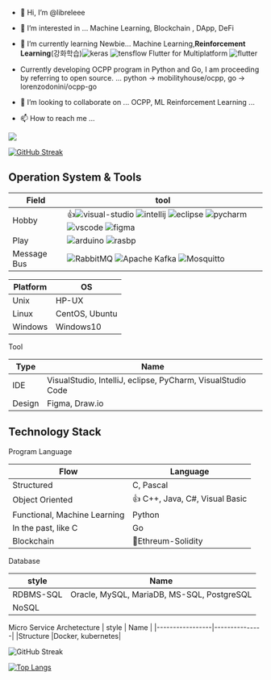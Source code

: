 - 👋 Hi, I’m @libreleee
- 👀 I’m interested in ... Machine Learning, Blockchain , DApp, DeFi
- 🌱 I’m currently learning Newbie... Machine Learning,**Reinforcement Learning**(강화학습)![keras](https://img.shields.io/badge/Keras-FF0000?style=for-the-badge&logo=keras&logoColor=white) ![tensflow](https://img.shields.io/badge/TensorFlow-FF6F00?style=for-the-badge&logo=tensorflow&logoColor=white) Flutter for Multiplatform ![flutter](https://img.shields.io/badge/Flutter-02569B?style=for-the-badge&logo=flutter&logoColor=white)

- Currently developing OCPP program in Python and Go,
 I am proceeding by referring to open source. ... python -> mobilityhouse/ocpp, go -> lorenzodonini/ocpp-go
- 💞️ I’m looking to collaborate on ...  OCPP, ML Reinforcement Learning ...
- 📫 How to reach me ...

![](https://komarev.com/ghpvc/?username=libreleee&color=green)

[![GitHub Streak](https://streak-stats.demolab.com/?user=libreleee&theme=default)](https://git.io/streak-stats)


## Operation System & Tools

| Field            | tool        |
|-----------------|---------------|
| Hobby      |:+1:![visual-studio](https://img.shields.io/badge/Visual_Studio-5C2D91?style=for-the-badge&logo=visual%20studio&logoColor=white) ![intellij](https://img.shields.io/badge/IntelliJ_IDEA-000000.svg?style=for-the-badge&logo=intellij-idea&logoColor=white) ![eclipse](https://img.shields.io/badge/Eclipse-2C2255?style=for-the-badge&logo=eclipse&logoColor=white) ![pycharm](https://img.shields.io/badge/PyCharm-000000.svg?&style=for-the-badge&logo=PyCharm&logoColor=white) ![vscode](https://img.shields.io/badge/VSCode-0078D4?style=for-the-badge&logo=visual%20studio%20code&logoColor=white) ![figma](https://img.shields.io/badge/Figma-F24E1E?style=for-the-badge&logo=figma&logoColor=white)  |
| Play      |![arduino](https://img.shields.io/badge/Arduino_IDE-00979D?style=for-the-badge&logo=arduino&logoColor=white) ![rasbp](https://img.shields.io/badge/Raspberry%20Pi-A22846?style=for-the-badge&logo=Raspberry%20Pi&logoColor=white) |
| Message Bus      |![RabbitMQ](https://img.shields.io/badge/Rabbitmq-FF6600?style=for-the-badge&logo=rabbitmq&logoColor=white) ![Apache Kafka](https://img.shields.io/badge/Apache%20Kafka-000?style=for-the-badge&logo=apachekafka) ![Mosquitto](https://img.shields.io/badge/mosquitto-%233C5280.svg?style=for-the-badge&logo=eclipsemosquitto&logoColor=white)|


| Platform            | OS        |
|-----------------|---------------|
| Unix      | HP-UX |
| Linux      | CentOS, Ubuntu |
| Windows    | Windows10 |

Tool

| Type            | Name      |
|-----------------|---------------|
|IDE                   |VisualStudio, IntelliJ, eclipse, PyCharm, VisualStudio Code               |
|Design                   |Figma, Draw.io               |

## Technology Stack

<!---
libreleee/libreleee is a ✨ special ✨ repository because its `README.md` (this file) appears on your GitHub profile.
You can click the Preview link to take a look at your changes.
--->
Program Language

| Flow            | Language        |
|-----------------|---------------|
| Structured      | C, Pascal |
| Object Oriented |:+1: C++, Java, C#, Visual Basic       |
| Functional, Machine Learning      | Python        |
| In the past, like C | Go       |
| Blockchain      | 🌱Ethreum-Solidity        |


Database

| style            | Name      |
|-----------------|---------------|
|RDBMS-SQL                   |Oracle, MySQL, MariaDB, MS-SQL, PostgreSQL               |
|NoSQL               |         |

Micro Service Archetecture
| style            | Name      |
|-----------------|---------------|
|Structure                   |Docker, kubernetes|


![GitHub Streak](https://github-readme-stats-git-masterrstaa-rickstaa.vercel.app/api?username=libreleee&&show_icons=true&theme=light)

[![Top Langs](https://github-readme-stats.vercel.app/api/top-langs/?username=libreleee&layout=demo)](https://github.com/anuraghazra/github-readme-stats)
 
 

